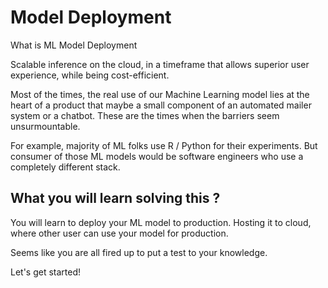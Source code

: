 # Model Deployment

What is ML Model Deployment

Scalable inference on the cloud, in a timeframe that allows superior user experience, while being cost-efficient. 

Most of the times, the real use of our Machine Learning model lies at the heart of a product that maybe a small component of an automated mailer system or a chatbot. These are the times when the barriers seem unsurmountable.

For example, majority of ML folks use R / Python for their experiments. But consumer of those ML models would be software engineers who use a completely different stack.


## What you will learn solving this ?

You will learn to deploy your ML model to production. Hosting it to cloud, where other user can use your model for production.

Seems like you are all fired up to put a test to your knowledge.

Let's get started!
